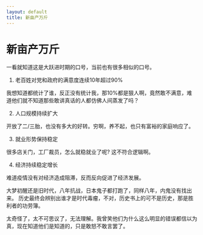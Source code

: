 ```yaml
---
layout: default
title: 新亩产万斤
---
```


# 新亩产万斤

一看就知道这是大跃进时期的口号，当前也有很多相似的口号。

1. 老百姓对党和政府的满意度连续10年超过90%

我想知道都统计了谁，反正没有统计我，那10%都是狠人啊，竟然敢不满意，难道他们就不知道那些敢讲真话的人都仿佛人间蒸发了吗？

2. 人口规模持续扩大

开放了二/三胎，也没有多大的好转。穷啊，养不起，也只有富裕的家庭响应了。

3. 就业形势保持稳定

很多店关门，工厂裁员，怎么就稳就业了呢? 这不符合逻辑啊。

4. 经济持续稳定增长

难道疫情没有对经济造成阻滞，反而反向促进了经济发展。

大梦初醒还是旧时代，八年抗战，日本鬼子都打跑了，同样八年，内鬼没有找出来。
历史最终会辨别出谁才是时代毒瘤，不对，历史书上的可不是历史，那是胜利者的功劳簿。

太奇怪了，太不可思议了，无法理解。我曾笑他们为什么这么明显的错误都信以为真，现在知道他们是知道的，只是敢怒不敢言罢了。